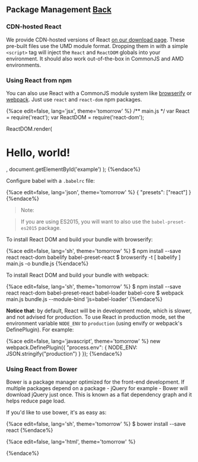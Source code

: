 ## Package Management [Back](./../tooling_integration.md)

### CDN-hosted React

We provide CDN-hosted versions of React [on our download page](https://facebook.github.io/react/downloads.html). These pre-built files use the UMD module format. Dropping them in with a simple `<script>` tag will inject the `React` and `ReactDOM` globals into your environment. It should also work out-of-the-box in CommonJS and AMD environments.

### Using React from npm

You can also use React with a CommonJS module system like [browserify](http://browserify.org/) or [webpack](https://webpack.github.io/). Just use `react` and `react-dom` npm packages.

{%ace edit=false, lang='jsx', theme='tomorrow' %}
/** main.js */
var React = require('react');
var ReactDOM = require('react-dom');

ReactDOM.render(
    <h1>Hello, world!</h1>,
    document.getElementById('example')
);
{%endace%}

Configure babel with a `.babelrc` file:

{%ace edit=false, lang='json', theme='tomorrow' %}
{
    "presets": ["react"]
}
{%endace%}

> Note:

> If you are using ES2015, you will want to also use the `babel-preset-es2015` package.

To install React DOM and build your bundle with browserify:

{%ace edit=false, lang='sh', theme='tomorrow' %}
$ npm install --save react react-dom babelify babel-preset-react
$ browserify -t [ babelify ] main.js -o bundle.js
{%endace%}

To install React DOM and build your bundle with webpack:

{%ace edit=false, lang='sh', theme='tomorrow' %}
$ npm install --save react react-dom babel-preset-react babel-loader babel-core
$ webpack main.js bundle.js --module-bind 'js=babel-loader'
{%endace%}

**Notice that**: by default, React will be in development mode, which is slower, and not advised for production. To use React in production mode, set the environment variable `NODE_ENV` to `production` (using envify or webpack's DefinePlugin). For example:

{%ace edit=false, lang='javascript', theme='tomorrow' %}
new webpack.DefinePlugin({
    "process.env": {
        NODE_ENV: JSON.stringify("production")
    }
});
{%endace%}

### Using React from Bower

Bower is a package manager optimized for the front-end development. If multiple packages depend on a package - jQuery for example - Bower will download jQuery just once. This is known as a flat dependency graph and it helps reduce page load.

If you'd like to use bower, it's as easy as:

{%ace edit=false, lang='sh', theme='tomorrow' %}
$ bower install --save react
{%endace%}

{%ace edit=false, lang='html', theme='tomorrow' %}
<!DOCTYPE html>
<html>
    <head>
        <meta charset="UTF-8" />
        <title>Hello React!</title>
        <script src="bower_components/react/react.js"></script>
        <script src="bower_components/react/react-dom.js"></script>
        <script src="https://cdnjs.cloudflare.com/ajax/libs/babel-core/5.8.34/browser.min.js"></script>
    </head>
    <body>
        <div id="example"></div>
        <script type="text/babel">
        ReactDOM.render(
            <h1>Hello, world!</h1>,
            document.getElementById('example')
        );
        </script>
    </body>
</html>
{%endace%}
